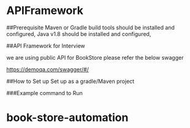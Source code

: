 # APIFramework

##Prerequisite
Maven or Gradle build tools should be installed and configured,
Java v1.8 should be installed and configured,

##API Framework for Interview

we are using public API for BookStore please refer the below swagger

https://demoqa.com/swagger/#/


##How to Set up
Set up as a gradle/Maven project

###Example command to Run


# book-store-automation
